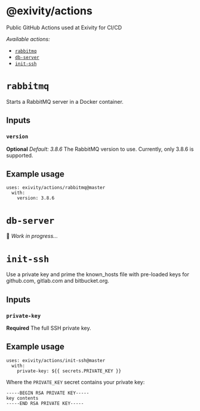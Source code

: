 # @exivity/actions

Public GitHub Actions used at Exivity for CI/CD

_Available actions:_

- [`rabbitmq`](#rabbitmq)
- [`db-server`](#db-server)
- [`init-ssh`](#init-ssh)

# `rabbitmq`

Starts a RabbitMQ server in a Docker container.

## Inputs

### `version`

**Optional** _Default: 3.8.6_ The RabbitMQ version to use. Currently, only 3.8.6 is supported.

## Example usage

```
uses: exivity/actions/rabbitmq@master
  with:
    version: 3.8.6
```

# `db-server`

🚧 _Work in progress..._

# `init-ssh`

Use a private key and prime the known_hosts file with pre-loaded keys for
github.com, gitlab.com and bitbucket.org.

## Inputs

### `private-key`

**Required** The full SSH private key.

## Example usage

```
uses: exivity/actions/init-ssh@master
  with:
    private-key: ${{ secrets.PRIVATE_KEY }}
```

Where the `PRIVATE_KEY` secret contains your private key:

```
-----BEGIN RSA PRIVATE KEY-----
key contents
-----END RSA PRIVATE KEY-----
```
